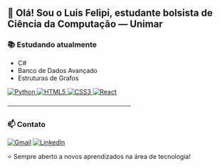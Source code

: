 ## 👋 Olá! Sou o Luis Felipi, estudante bolsista de Ciência da Computação — Unimar
### 📚 Estudando atualmente
- C#  
- Banco de Dados Avançado  
- Estruturas de Grafos  

<a href="https://www.python.org/" target="_blank">
  <img src="https://img.icons8.com/color/32/000000/python.png" alt="Python"/>
</a>
<a href="https://developer.mozilla.org/pt-BR/docs/Web/HTML" target="_blank">
  <img src="https://img.icons8.com/color/32/000000/html-5.png" alt="HTML5"/>
</a>
<a href="https://developer.mozilla.org/pt-BR/docs/Web/CSS" target="_blank">
  <img src="https://img.icons8.com/color/32/000000/css3.png" alt="CSS3"/>
</a>
<a href="https://reactjs.org/" target="_blank">
  <img src="https://img.icons8.com/color/32/000000/react-native.png" alt="React"/>
</a>

────────────────────────────
### 📫 Contato
[![Gmail](https://img.shields.io/badge/Gmail-D14836?style=for-the-badge&logo=gmail&logoColor=white)](mailto:linsluisfelipi@gmail.com) [![LinkedIn](https://img.shields.io/badge/LinkedIn-0077B5?style=for-the-badge&logo=linkedin&logoColor=white)](https://www.linkedin.com/in/luiisLIins)  

⭐ Sempre aberto a novos aprendizados na área de tecnologia!


